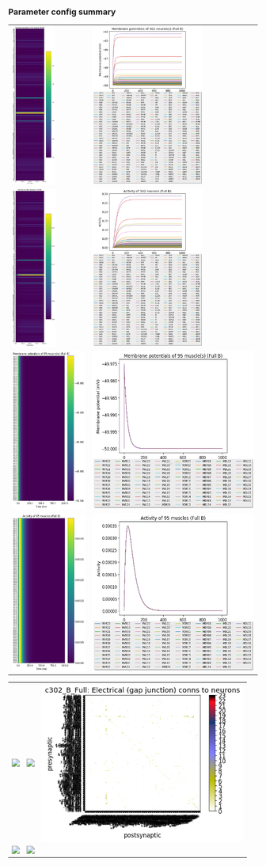 ### Parameter config summary 
<table>

<tr>
  <td><a href="neurons_B_Full.png"><img alt=" " src="neurons_B_Full.png" height="320"/></a></td>
  <td><a href="traces_neuron_Full_B.png"><img alt=" " src="traces_neuron_Full_B.png" height="320"/></a></td>
</tr>

<tr>
  <td><a href="neuron_activity_B_Full.png"><img alt=" " src="neuron_activity_B_Full.png" height="320"/></a></td>
  <td><a href="traces_neuron_activity_Full_B.png"><img alt=" " src="traces_neuron_activity_Full_B.png" height="320"/></a></td>
</tr>

<tr>
  <td><a href="muscles_B_Full.png"><img alt=" " src="muscles_B_Full.png" height="320"/></a></td>
  <td><a href="traces_muscles_Full_B.png"><img alt=" " src="traces_muscles_Full_B.png" height="320"/></a></td>
</tr>

<tr>
  <td><a href="muscle_activity_B_Full.png"><img alt=" " src="muscle_activity_B_Full.png" height="320"/></a></td>
  <td><a href="traces_muscles_activity_Full_B.png"><img alt=" " src="traces_muscles_activity_Full_B.png" height="320"/></a></td>
</tr>
</table>
<table>

<tr><td><a href="c302_B_Full_exc_to_neurons.png"><img alt=" " src="c302_B_Full_exc_to_neurons.png" height="320"/></a></td>

  <td><a href="c302_B_Full_inh_to_neurons.png"><img alt=" " src="c302_B_Full_inh_to_neurons.png" height="320"/></a></td>

  <td><a href="c302_B_Full_elec_neurons_neurons.png"><img alt=" " src="c302_B_Full_elec_neurons_neurons.png" height="320"/></a></td></tr>

<tr><td><a href="c302_B_Full_exc_to_muscles.png"><img alt=" " src="c302_B_Full_exc_to_muscles.png" height="320"/></a></td>

  <td><a href="c302_B_Full_inh_to_muscles.png"><img alt=" " src="c302_B_Full_inh_to_muscles.png" height="320"/></a></td></tr>
</table>
